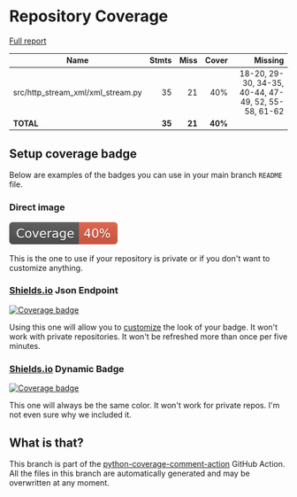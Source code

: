 # Repository Coverage

[Full report](https://htmlpreview.github.io/?https://github.com/andgineer/http-stream-xml/blob/python-coverage-comment-action-data/htmlcov/index.html)

| Name                                 |    Stmts |     Miss |   Cover |   Missing |
|------------------------------------- | -------: | -------: | ------: | --------: |
| src/http\_stream\_xml/xml\_stream.py |       35 |       21 |     40% |18-20, 29-30, 34-35, 40-44, 47-49, 52, 55-58, 61-62 |
|                            **TOTAL** |   **35** |   **21** | **40%** |           |


## Setup coverage badge

Below are examples of the badges you can use in your main branch `README` file.

### Direct image

[![Coverage badge](https://raw.githubusercontent.com/andgineer/http-stream-xml/python-coverage-comment-action-data/badge.svg)](https://htmlpreview.github.io/?https://github.com/andgineer/http-stream-xml/blob/python-coverage-comment-action-data/htmlcov/index.html)

This is the one to use if your repository is private or if you don't want to customize anything.

### [Shields.io](https://shields.io) Json Endpoint

[![Coverage badge](https://img.shields.io/endpoint?url=https://raw.githubusercontent.com/andgineer/http-stream-xml/python-coverage-comment-action-data/endpoint.json)](https://htmlpreview.github.io/?https://github.com/andgineer/http-stream-xml/blob/python-coverage-comment-action-data/htmlcov/index.html)

Using this one will allow you to [customize](https://shields.io/endpoint) the look of your badge.
It won't work with private repositories. It won't be refreshed more than once per five minutes.

### [Shields.io](https://shields.io) Dynamic Badge

[![Coverage badge](https://img.shields.io/badge/dynamic/json?color=brightgreen&label=coverage&query=%24.message&url=https%3A%2F%2Fraw.githubusercontent.com%2Fandgineer%2Fhttp-stream-xml%2Fpython-coverage-comment-action-data%2Fendpoint.json)](https://htmlpreview.github.io/?https://github.com/andgineer/http-stream-xml/blob/python-coverage-comment-action-data/htmlcov/index.html)

This one will always be the same color. It won't work for private repos. I'm not even sure why we included it.

## What is that?

This branch is part of the
[python-coverage-comment-action](https://github.com/marketplace/actions/python-coverage-comment)
GitHub Action. All the files in this branch are automatically generated and may be
overwritten at any moment.